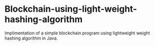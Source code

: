 # Blockchain-using-light-weight-hashing-algorithm
Implimentation of a simple blockchain program using lightweight weight hashing algorithm in Java. 
